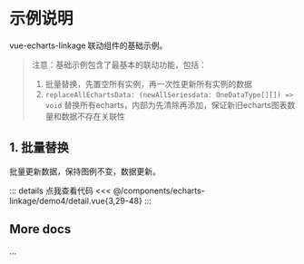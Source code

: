 <script setup>
import LinkageDemo4 from '@/components/echarts-linkage/demo4/index.vue';
</script>

# 示例说明

vue-echarts-linkage 联动组件的基础示例。

> 注意：基础示例包含了最基本的联动功能，包括：
> 1. 批量替换，先置空所有实例，再一次性更新所有实例的数据
> 2. `replaceAllEchartsData: (newAllSeriesdata: OneDataType[][]) => void` 替换所有echarts，内部为先清除再添加，保证新旧echarts图表数量和数据不存在关联性

## 1. 批量替换

批量更新数据，保持图例不变，数据更新。

<LinkageDemo4 />

::: details 点我查看代码
<<< @/components/echarts-linkage/demo4/detail.vue{3,29-48}
:::

## More docs

...


